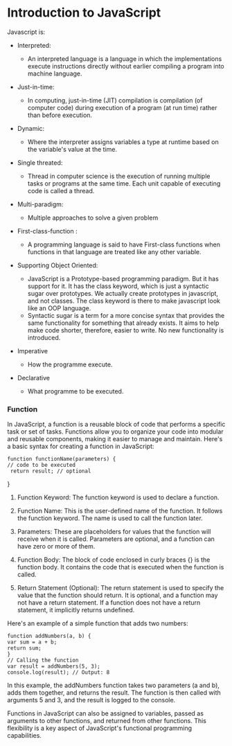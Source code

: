 # Introduction to JavaScript

Javascript is:

- Interpreted:
    - An interpreted language is a language in which the implementations execute instructions directly without earlier compiling a program into machine language.

- Just-in-time:
    - In computing, just-in-time (JIT) compilation is compilation (of computer code) during execution of a program (at run time) rather than before execution.

- Dynamic: 
    - Where the interpreter assigns variables a type at runtime based on the variable's value at the time.

- Single threated:
    - Thread in computer science is the execution of running multiple tasks or programs at the same time. Each unit capable of executing code is called a thread.
- Multi-paradigm:
    - Multiple approaches to solve a given problem
- First-class-function :
    - A programming language is said to have First-class functions when functions in that language are treated like any other variable.

- Supporting Object Oriented:
    - JavaScript is a Prototype-based programming paradigm.
        But it has support for it. It has the class keyword, which is just a syntactic sugar over prototypes. We actually create prototypes in javascript, and not classes. The class keyword is there to make javascript look like an OOP language.
    - Syntactic sugar is a term for a more concise syntax that provides the same functionality for something that already exists. It aims to help make code shorter, therefore, easier to write. No new functionality is introduced.

- Imperative 
    - How the programme execute.
- Declarative
    - What programme to be executed.

### Function

In JavaScript, a function is a reusable block of code that performs a specific task or set of tasks. Functions allow you to organize your code into modular and reusable components, making it easier to manage and maintain. Here's a basic syntax for creating a function in JavaScript:

    function functionName(parameters) {
    // code to be executed
     return result; // optional
}

1. Function Keyword: The function keyword is used to declare a function.

1. Function Name: This is the user-defined name of the function. It follows the function keyword. The name is used to call the function later.

1. Parameters: These are placeholders for values that the function will receive when it is called. Parameters are optional, and a function can have zero or more of them.

1. Function Body: The block of code enclosed in curly braces {} is the function body. It contains the code that is executed when the function is called.

1. Return Statement (Optional): The return statement is used to specify the value that the function should return. It is optional, and a function may not have a return statement. If a function does not have a return statement, it implicitly returns undefined.

Here's an example of a simple function that adds two numbers:

    function addNumbers(a, b) {
    var sum = a + b;
    return sum;
    }
    // Calling the function
    var result = addNumbers(5, 3);
    console.log(result); // Output: 8


In this example, the addNumbers function takes two parameters (a and b), adds them together, and returns the result. The function is then called with arguments 5 and 3, and the result is logged to the console.

Functions in JavaScript can also be assigned to variables, passed as arguments to other functions, and returned from other functions. This flexibility is a key aspect of JavaScript's functional programming capabilities.

